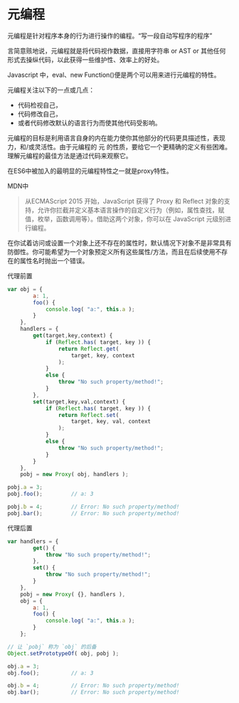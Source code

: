 # 元编程

元编程是针对程序本身的行为进行操作的编程。“写一段自动写程序的程序”

言简意赅地说，元编程就是将代码视作数据，直接用字符串 or AST or 其他任何形式去操纵代码，以此获得一些维护性、效率上的好处。

Javascript 中，eval、new Function()便是两个可以用来进行元编程的特性。

元编程关注以下的一点或几点：

- 代码检视自己，
- 代码修改自己，
- 或者代码修改默认的语言行为而使其他代码受影响。

元编程的目标是利用语言自身的内在能力使你其他部分的代码更具描述性，表现力，和/或灵活性。由于元编程的 元 的性质，要给它一个更精确的定义有些困难。理解元编程的最佳方法是通过代码来观察它。

在ES6中被加入的最明显的元编程特性之一就是proxy特性。

MDN中

> 从ECMAScript 2015 开始，JavaScript 获得了 Proxy 和 Reflect 对象的支持，允许你拦截并定义基本语言操作的自定义行为（例如，属性查找，赋值，枚举，函数调用等）。借助这两个对象，你可以在 JavaScript 元级别进行编程。

在你试着访问或设置一个对象上还不存在的属性时，默认情况下对象不是非常具有防御性。你可能希望为一个对象预定义所有这些属性/方法，而且在后续使用不存在的属性名时抛出一个错误。

代理前置

```javascript
var obj = {
        a: 1,
        foo() {
            console.log( "a:", this.a );
        }
    },
    handlers = {
        get(target,key,context) {
            if (Reflect.has( target, key )) {
                return Reflect.get(
                    target, key, context
                );
            }
            else {
                throw "No such property/method!";
            }
        },
        set(target,key,val,context) {
            if (Reflect.has( target, key )) {
                return Reflect.set(
                    target, key, val, context
                );
            }
            else {
                throw "No such property/method!";
            }
        }
    },
    pobj = new Proxy( obj, handlers );

pobj.a = 3;
pobj.foo();         // a: 3

pobj.b = 4;         // Error: No such property/method!
pobj.bar();         // Error: No such property/method!
```

代理后置

```javascript
var handlers = {
        get() {
            throw "No such property/method!";
        },
        set() {
            throw "No such property/method!";
        }
    },
    pobj = new Proxy( {}, handlers ),
    obj = {
        a: 1,
        foo() {
            console.log( "a:", this.a );
        }
    };

// 让 `pobj` 称为 `obj` 的后备
Object.setPrototypeOf( obj, pobj );

obj.a = 3;
obj.foo();          // a: 3

obj.b = 4;          // Error: No such property/method!
obj.bar();          // Error: No such property/method!
```
